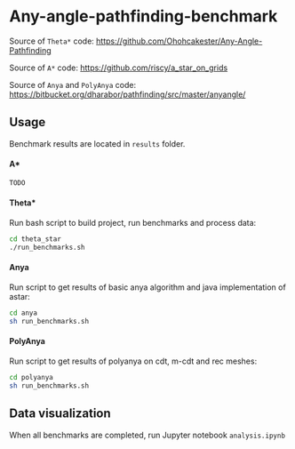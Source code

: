 # Any-angle-pathfinding-benchmark

Source of `Theta*` code: https://github.com/Ohohcakester/Any-Angle-Pathfinding 

Source of `A*` code: https://github.com/riscy/a_star_on_grids

Source of `Anya` and `PolyAnya` code: https://bitbucket.org/dharabor/pathfinding/src/master/anyangle/

## Usage

Benchmark results are located in `results` folder.

#### A*

```bash
TODO
```

#### Theta*
Run bash script to build project, run benchmarks and process data:
```bash
cd theta_star
./run_benchmarks.sh 
```

#### Anya
Run script to get results of basic anya algorithm and java implementation of astar:
```bash
cd anya
sh run_benchmarks.sh
```

#### PolyAnya
Run script to get results of polyanya on cdt, m-cdt and rec meshes:
```bash
cd polyanya
sh run_benchmarks.sh
```

## Data visualization

When all benchmarks are completed, run Jupyter notebook `analysis.ipynb`
